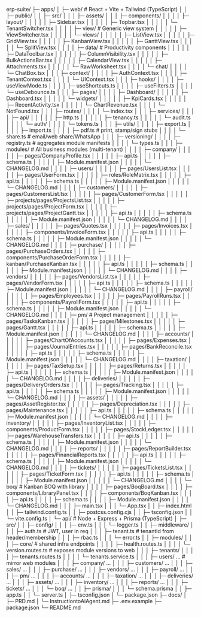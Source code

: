 erp-suite/
├─ apps/
│  ├─ web/                             # React + Vite + Tailwind (TypeScript)
│  │  ├─ public/
│  │  ├─ src/
│  │  │  ├─ assets/
│  │  │  ├─ components/
│  │  │  │  ├─ layout/
│  │  │  │  │  ├─ Sidebar.tsx
│  │  │  │  │  ├─ Topbar.tsx
│  │  │  │  │  └─ TenantSwitcher.tsx
│  │  │  │  ├─ view/                   # Generic view system
│  │  │  │  │  ├─ ViewSwitcher.tsx
│  │  │  │  │  └─ views/
│  │  │  │  │     ├─ ListView.tsx
│  │  │  │  │     ├─ GridView.tsx
│  │  │  │  │     ├─ KanbanView.tsx
│  │  │  │  │     ├─ GanttView.tsx
│  │  │  │  │     └─ SplitView.tsx
│  │  │  │  ├─ data/                   # Productivity components
│  │  │  │  │  ├─ DataToolbar.tsx
│  │  │  │  │  ├─ ColumnVisibility.tsx
│  │  │  │  │  ├─ BulkActionsBar.tsx
│  │  │  │  │  ├─ CalendarView.tsx
│  │  │  │  │  ├─ Attachments.tsx
│  │  │  │  │  └─ RawWorksheet.tsx
│  │  │  │  └─ chat/
│  │  │  │     └─ ChatBox.tsx
│  │  │  ├─ context/
│  │  │  │  ├─ AuthContext.tsx
│  │  │  │  ├─ TenantContext.tsx
│  │  │  │  └─ UIContext.tsx
│  │  │  ├─ hooks/
│  │  │  │  ├─ useViewMode.ts
│  │  │  │  ├─ useShortcuts.ts
│  │  │  │  ├─ useFilters.ts
│  │  │  │  └─ useDebounce.ts
│  │  │  ├─ pages/
│  │  │  │  ├─ Dashboard/
│  │  │  │  │  ├─ Dashboard.tsx
│  │  │  │  │  └─ widgets/
│  │  │  │  │     ├─ KpiCards.tsx
│  │  │  │  │     ├─ RecentActivity.tsx
│  │  │  │  │     └─ ChartRevenue.tsx
│  │  │  │  └─ NotFound.tsx
│  │  │  ├─ routes/
│  │  │  │  └─ index.tsx
│  │  │  ├─ services/
│  │  │  │  ├─ api/
│  │  │  │  │  ├─ http.ts
│  │  │  │  │  ├─ tenancy.ts
│  │  │  │  │  └─ audit.ts
│  │  │  │  └─ auth/
│  │  │  │     └─ tokens.ts
│  │  │  ├─ utils/
│  │  │  │  ├─ export.ts
│  │  │  │  ├─ import.ts
│  │  │  │  ├─ pdf.ts                 # print, stamp/sign stubs
│  │  │  │  └─ share.ts               # email/web share/WhatsApp
│  │  │  ├─ versioning/
│  │  │  │  ├─ registry.ts            # aggregates module manifests
│  │  │  │  └─ types.ts
│  │  │  ├─ modules/                  # All business modules (multi-tenant)
│  │  │  │  ├─ company/
│  │  │  │  │  ├─ pages/CompanyProfile.tsx
│  │  │  │  │  ├─ api.ts
│  │  │  │  │  ├─ schema.ts
│  │  │  │  │  ├─ Module.manifest.json
│  │  │  │  │  └─ CHANGELOG.md
│  │  │  │  ├─ users/
│  │  │  │  │  ├─ pages/UsersList.tsx
│  │  │  │  │  ├─ pages/UserForm.tsx
│  │  │  │  │  ├─ roles/RoleMatrix.tsx
│  │  │  │  │  ├─ api.ts
│  │  │  │  │  ├─ schema.ts
│  │  │  │  │  ├─ Module.manifest.json
│  │  │  │  │  └─ CHANGELOG.md
│  │  │  │  ├─ customers/
│  │  │  │  │  ├─ pages/CustomersList.tsx
│  │  │  │  │  ├─ pages/CustomerForm.tsx
│  │  │  │  │  ├─ projects/pages/ProjectsList.tsx
│  │  │  │  │  ├─ projects/pages/ProjectForm.tsx
│  │  │  │  │  ├─ projects/pages/ProjectGantt.tsx
│  │  │  │  │  ├─ api.ts
│  │  │  │  │  ├─ schema.ts
│  │  │  │  │  ├─ Module.manifest.json
│  │  │  │  │  └─ CHANGELOG.md
│  │  │  │  ├─ sales/
│  │  │  │  │  ├─ pages/Quotes.tsx
│  │  │  │  │  ├─ pages/Invoices.tsx
│  │  │  │  │  ├─ components/InvoiceForm.tsx
│  │  │  │  │  ├─ api.ts
│  │  │  │  │  ├─ schema.ts
│  │  │  │  │  ├─ Module.manifest.json
│  │  │  │  │  └─ CHANGELOG.md
│  │  │  │  ├─ purchase/
│  │  │  │  │  ├─ pages/PurchaseOrders.tsx
│  │  │  │  │  ├─ components/PurchaseOrderForm.tsx
│  │  │  │  │  ├─ kanban/PurchaseKanban.tsx
│  │  │  │  │  ├─ api.ts
│  │  │  │  │  ├─ schema.ts
│  │  │  │  │  ├─ Module.manifest.json
│  │  │  │  │  └─ CHANGELOG.md
│  │  │  │  ├─ vendors/
│  │  │  │  │  ├─ pages/VendorsList.tsx
│  │  │  │  │  ├─ pages/VendorForm.tsx
│  │  │  │  │  ├─ api.ts
│  │  │  │  │  ├─ schema.ts
│  │  │  │  │  ├─ Module.manifest.json
│  │  │  │  │  └─ CHANGELOG.md
│  │  │  │  ├─ payroll/
│  │  │  │  │  ├─ pages/Employees.tsx
│  │  │  │  │  ├─ pages/PayrollRuns.tsx
│  │  │  │  │  ├─ components/PayrollForm.tsx
│  │  │  │  │  ├─ api.ts
│  │  │  │  │  ├─ schema.ts
│  │  │  │  │  ├─ Module.manifest.json
│  │  │  │  │  └─ CHANGELOG.md
│  │  │  │  ├─ pm/                      # Project management
│  │  │  │  │  ├─ pages/TasksKanban.tsx
│  │  │  │  │  ├─ pages/Milestones.tsx
│  │  │  │  │  ├─ pages/Gantt.tsx
│  │  │  │  │  ├─ api.ts
│  │  │  │  │  ├─ schema.ts
│  │  │  │  │  ├─ Module.manifest.json
│  │  │  │  │  └─ CHANGELOG.md
│  │  │  │  ├─ accounts/
│  │  │  │  │  ├─ pages/ChartOfAccounts.tsx
│  │  │  │  │  ├─ pages/Expenses.tsx
│  │  │  │  │  ├─ pages/JournalEntries.tsx
│  │  │  │  │  ├─ pages/BankReconcile.tsx
│  │  │  │  │  ├─ api.ts
│  │  │  │  │  ├─ schema.ts
│  │  │  │  │  ├─ Module.manifest.json
│  │  │  │  │  └─ CHANGELOG.md
│  │  │  │  ├─ taxation/
│  │  │  │  │  ├─ pages/TaxSetup.tsx
│  │  │  │  │  ├─ pages/Returns.tsx
│  │  │  │  │  ├─ api.ts
│  │  │  │  │  ├─ schema.ts
│  │  │  │  │  ├─ Module.manifest.json
│  │  │  │  │  └─ CHANGELOG.md
│  │  │  │  ├─ deliveries/
│  │  │  │  │  ├─ pages/DeliveryOrders.tsx
│  │  │  │  │  ├─ pages/Tracking.tsx
│  │  │  │  │  ├─ api.ts
│  │  │  │  │  ├─ schema.ts
│  │  │  │  │  ├─ Module.manifest.json
│  │  │  │  │  └─ CHANGELOG.md
│  │  │  │  ├─ assets/
│  │  │  │  │  ├─ pages/AssetRegister.tsx
│  │  │  │  │  ├─ pages/Depreciation.tsx
│  │  │  │  │  ├─ pages/Maintenance.tsx
│  │  │  │  │  ├─ api.ts
│  │  │  │  │  ├─ schema.ts
│  │  │  │  │  ├─ Module.manifest.json
│  │  │  │  │  └─ CHANGELOG.md
│  │  │  │  ├─ inventory/
│  │  │  │  │  ├─ pages/InventoryList.tsx
│  │  │  │  │  ├─ components/ProductForm.tsx
│  │  │  │  │  ├─ pages/StockLedger.tsx
│  │  │  │  │  ├─ pages/WarehouseTransfers.tsx
│  │  │  │  │  ├─ api.ts
│  │  │  │  │  ├─ schema.ts
│  │  │  │  │  ├─ Module.manifest.json
│  │  │  │  │  └─ CHANGELOG.md
│  │  │  │  ├─ reports/
│  │  │  │  │  ├─ pages/ReportBuilder.tsx
│  │  │  │  │  ├─ pages/FinancialReports.tsx
│  │  │  │  │  ├─ api.ts
│  │  │  │  │  ├─ schema.ts
│  │  │  │  │  ├─ Module.manifest.json
│  │  │  │  │  └─ CHANGELOG.md
│  │  │  │  ├─ tickets/
│  │  │  │  │  ├─ pages/TicketsList.tsx
│  │  │  │  │  ├─ pages/TicketForm.tsx
│  │  │  │  │  ├─ api.ts
│  │  │  │  │  ├─ schema.ts
│  │  │  │  │  ├─ Module.manifest.json
│  │  │  │  │  └─ CHANGELOG.md
│  │  │  │  └─ boq/                     # Kanban BOQ with library
│  │  │  │     ├─ pages/BoqBoard.tsx
│  │  │  │     ├─ components/LibraryPanel.tsx
│  │  │  │     ├─ components/BoqKanban.tsx
│  │  │  │     ├─ api.ts
│  │  │  │     ├─ schema.ts
│  │  │  │     ├─ Module.manifest.json
│  │  │  │     └─ CHANGELOG.md
│  │  │  ├─ main.tsx
│  │  │  └─ App.tsx
│  │  ├─ index.html
│  │  ├─ tailwind.config.ts
│  │  ├─ postcss.config.cjs
│  │  ├─ tsconfig.json
│  │  └─ vite.config.ts
│  └─ api/                             # Node + Express + Prisma (TypeScript)
│     ├─ src/
│     │  ├─ config/
│     │  │  ├─ env.ts
│     │  │  └─ logger.ts
│     │  ├─ middleware/
│     │  │  ├─ auth.ts                # JWT, user in req
│     │  │  ├─ tenant.ts              # tenantId from header/membership
│     │  │  ├─ rbac.ts
│     │  │  └─ error.ts
│     │  ├─ modules/
│     │  │  ├─ core/                  # shared infra endpoints
│     │  │  │  ├─ health.routes.ts
│     │  │  │  └─ version.routes.ts   # exposes module versions to web
│     │  │  ├─ tenants/
│     │  │  │  ├─ tenants.routes.ts
│     │  │  │  └─ tenants.service.ts
│     │  │  ├─ users/ ...             # mirror web modules
│     │  │  ├─ company/ ...
│     │  │  ├─ customers/ ...
│     │  │  ├─ sales/ ...
│     │  │  ├─ purchase/ ...
│     │  │  ├─ vendors/ ...
│     │  │  ├─ payroll/ ...
│     │  │  ├─ pm/ ...
│     │  │  ├─ accounts/ ...
│     │  │  ├─ taxation/ ...
│     │  │  ├─ deliveries/ ...
│     │  │  ├─ assets/ ...
│     │  │  ├─ inventory/ ...
│     │  │  ├─ reports/ ...
│     │  │  ├─ tickets/ ...
│     │  │  └─ boq/ ...
│     │  ├─ prisma/
│     │  │  └─ schema.prisma
│     │  ├─ app.ts
│     │  └─ server.ts
│     ├─ tsconfig.json
│     └─ package.json
├─ docs/
│  ├─ PRD.md
│  └─ InstructiontoAiAgent.md
├─ .env.example
├─ package.json
└─ README.md
